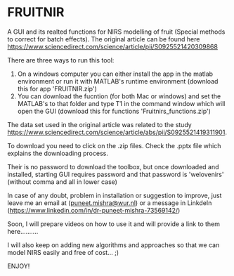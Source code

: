 # FRUITNIR
A GUI and its realted functions for NIRS modelling of fruit (Special methods to correct for batch effects). The original article can be found here https://www.sciencedirect.com/science/article/pii/S0925521420309868

There are three ways to run this tool:
1. On a windows computer you can either install the app in the matlab environment or run it with MATLAB's runtime environment (download this for app 'FRUITNIR.zip')
2. You can download the fucntion (for both Mac or windows) and set the MATLAB's to that folder and type T1 in the command window which will open the GUI (download this for functions 'Fruitnirs_functions.zip')


The data set used in the original article was related to the study https://www.sciencedirect.com/science/article/abs/pii/S0925521419311901.

To download you need to click on the .zip files. Check the .pptx file which explains the downloading process.

Their is no password to download the toolbox, but once downloaded and installed, starting GUI requires password and that password is 'welovenirs' (without comma and all in lower case)

In case of any doubt, problem in installation or suggestion to improve, just leave me an email at (puneet.mishra@wur.nl) or a message in LinkdeIn (https://www.linkedin.com/in/dr-puneet-mishra-73569142/)

Soon, I will prepare videos on how to use it and will provide a link to them here..........

I will also keep on adding new algorithms and approaches so that we can model NIRS easily and free of cost... ;)

ENJOY!


